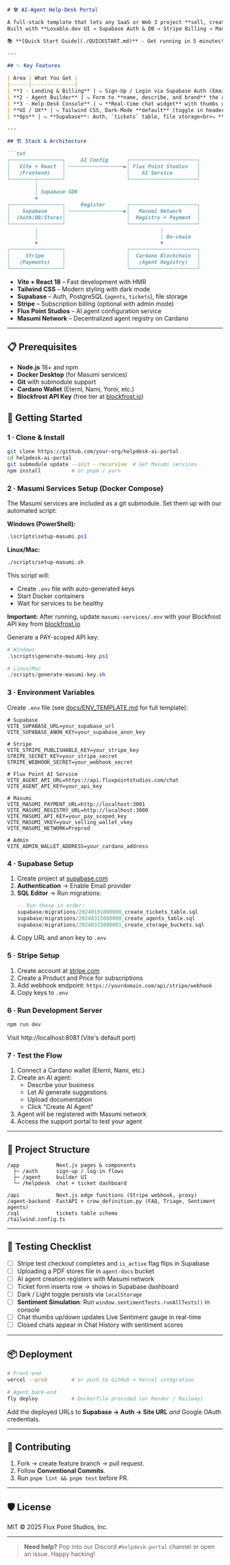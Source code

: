 ````markdown
# 🛠️ AI-Agent Help-Desk Portal

A full-stack template that lets any SaaS or Web 3 project **sell, create, and operate custom AI tech-support agents** in minutes.  
Built with **Lovable.dev UI → Supabase Auth & DB → Stripe Billing → Masumi-backed AI micro-services**, all deployable to **Vercel** out-of-the-box.

📚 **[Quick Start Guide](./QUICKSTART.md)** - Get running in 5 minutes!

---

## ✨ Key Features

| Area | What You Get |
|------|--------------|
| **1 · Landing & Billing** | ⤷ Sign-Up / Login via Supabase Auth (Email + Google OAuth)<br>⤷ Stripe **Payment Links** for subscription checkout<br>⤷ One paid plan = **1 customizable AI support agent** |
| **2 · Agent Builder** | ⤷ Form to **name, describe, and brand** the agent<br>⤷ Drag-&-drop docs / PDFs → stored in Supabase Storage<br>⤷ Auto-generates the prompt-template that powers the agent |
| **3 · Help-Desk Console** | ⤷ **Real-time chat widget** with thumbs up/down rating<br>⤷ **Ticket form** → POST `/new_ticket` (name / email / issue)<br>⤷ **Live sentiment tracker** with real-time updates<br>⤷ **Chat history** with sentiment scores<br>⤷ **Sentiment simulation** for testing (3 scenarios) |
| **UI / UX** | ⤷ Tailwind CSS, Dark-Mode **default** (toggle in header)<br>⤷ Mobile-first, keyboard-accessible |
| **Ops** | ⤷ **Supabase**: Auth, `tickets` table, file storage<br>⤷ **Stripe**: webhooks → Supabase row `is_active = true`<br>⤷ **Vercel**: zero-config deploy (front-end + serverless API routes) |

---

## 🏗️ Stack & Architecture

```txt
┌─────────────────┐     AI Config      ┌──────────────────────┐
│   Vite + React  │ ──────────────────▶│ Flux Point Studios   │
│   (Frontend)    │                    │    AI Service        │
└────────┬────────┘                    └──────────────────────┘
         │                                        
         │ Supabase SDK                          
         ▼                                       
┌─────────────────┐     Register       ┌──────────────────────┐
│    Supabase     │ ──────────────────▶│   Masumi Network     │
│  (Auth/DB/Store)│                    │  Registry + Payment  │
└─────────────────┘                    └──────────────────────┘
         │                                        │
         │                                        │ On-chain
         ▼                                        ▼
┌─────────────────┐                    ┌──────────────────────┐
│     Stripe      │                    │  Cardano Blockchain  │
│   (Payments)    │                    │   (Agent Registry)   │
└─────────────────┘                    └──────────────────────┘
````

* **Vite + React 18** – Fast development with HMR
* **Tailwind CSS** – Modern styling with dark mode
* **Supabase** – Auth, PostgreSQL (`agents`, `tickets`), file storage
* **Stripe** – Subscription billing (optional with admin mode)
* **Flux Point Studios** – AI agent configuration service
* **Masumi Network** – Decentralized agent registry on Cardano

---

## 📋 Prerequisites

- **Node.js** 18+ and npm
- **Docker Desktop** (for Masumi services)
- **Git** with submodule support
- **Cardano Wallet** (Eternl, Nami, Yoroi, etc.)
- **Blockfrost API Key** (free tier at [blockfrost.io](https://blockfrost.io/))

## 🚀 Getting Started

### 1 · Clone & Install

```bash
git clone https://github.com/your-org/helpdesk-ai-portal
cd helpdesk-ai-portal
git submodule update --init --recursive  # Get Masumi services
npm install          # or pnpm / yarn
```

### 2 · Masumi Services Setup (Docker Compose)

The Masumi services are included as a git submodule. Set them up with our automated script:

**Windows (PowerShell):**
```powershell
.\scripts\setup-masumi.ps1
```

**Linux/Mac:**
```bash
./scripts/setup-masumi.sh
```

This script will:
- Create `.env` file with auto-generated keys
- Start Docker containers
- Wait for services to be healthy

**Important:** After running, update `masumi-services/.env` with your Blockfrost API key from [blockfrost.io](https://blockfrost.io/)

Generate a PAY-scoped API key:
```powershell
# Windows
.\scripts\generate-masumi-key.ps1

# Linux/Mac
./scripts/generate-masumi-key.sh
```

### 3 · Environment Variables

Create `.env` file (see [docs/ENV_TEMPLATE.md](docs/ENV_TEMPLATE.md) for full template):

```env
# Supabase
VITE_SUPABASE_URL=your_supabase_url
VITE_SUPABASE_ANON_KEY=your_supabase_anon_key

# Stripe
VITE_STRIPE_PUBLISHABLE_KEY=your_stripe_key
STRIPE_SECRET_KEY=your_stripe_secret
STRIPE_WEBHOOK_SECRET=your_webhook_secret

# Flux Point AI Service
VITE_AGENT_API_URL=https://api.fluxpointstudios.com/chat
VITE_AGENT_API_KEY=your_api_key

# Masumi
VITE_MASUMI_PAYMENT_URL=http://localhost:3001
VITE_MASUMI_REGISTRY_URL=http://localhost:3000
VITE_MASUMI_API_KEY=your_pay_scoped_key
VITE_MASUMI_VKEY=your_selling_wallet_vkey
VITE_MASUMI_NETWORK=Preprod

# Admin
VITE_ADMIN_WALLET_ADDRESS=your_cardano_address
```

### 4 · Supabase Setup

1. Create project at [supabase.com](https://supabase.com)
2. **Authentication** → Enable Email provider
3. **SQL Editor** → Run migrations:
   ```sql
   -- Run these in order:
   supabase/migrations/20240101000000_create_tickets_table.sql
   supabase/migrations/20240315000000_create_agents_table.sql
   supabase/migrations/20240315000001_create_storage_buckets.sql
   ```
4. Copy URL and anon key to `.env`

### 5 · Stripe Setup

1. Create account at [stripe.com](https://stripe.com)
2. Create a Product and Price for subscriptions
3. Add webhook endpoint: `https://yourdomain.com/api/stripe/webhook`
4. Copy keys to `.env`

### 6 · Run Development Server

```bash
npm run dev
```

Visit http://localhost:8081 (Vite's default port)

### 7 · Test the Flow

1. Connect a Cardano wallet (Eternl, Nami, etc.)
2. Create an AI agent:
   - Describe your business
   - Let AI generate suggestions
   - Upload documentation
   - Click "Create AI Agent"
3. Agent will be registered with Masumi network
4. Access the support portal to test your agent

---

## 📁 Project Structure

```
/app            Next.js pages & components
  ├─ /auth      sign-up / log-in flows
  ├─ /agent     builder UI
  └─ /helpdesk  chat + ticket dashboard

/api            Next.js edge functions (Stripe webhook, proxy)
/agent-backend  FastAPI + crew_definition.py (FAQ, Triage, Sentiment agents)
/sql            tickets table schema
/tailwind.config.ts
```

---

## 🧪 Testing Checklist

* [ ] Stripe test checkout completes and `is_active` flag flips in Supabase
* [ ] Uploading a PDF stores file in `agent-docs` bucket
* [ ] AI agent creation registers with Masumi network
* [ ] Ticket form inserts row → shows in Supabase dashboard
* [ ] Dark / Light toggle persists via `localStorage`
* [ ] **Sentiment Simulation**: Run `window.sentimentTests.runAllTests()` in console
* [ ] Chat thumbs up/down updates Live Sentiment gauge in real-time
* [ ] Closed chats appear in Chat History with sentiment scores

---

## 📦 Deployment

```bash
# Front-end
vercel --prod        # or push to GitHub + Vercel integration

# Agent back-end
fly deploy           # Dockerfile provided (or Render / Railway)
```

Add the deployed URLs to **Supabase → Auth → Site URL** *and* Google OAuth credentials.

---

## 🤝 Contributing

1. Fork → create feature branch → pull request.
2. Follow **Conventional Commits**.
3. Run `pnpm lint && pnpm test` before PR.

---

## 🛡️ License

MIT © 2025 Flux Point Studios, Inc.

---

> **Need help?** Pop into our Discord `#helpdesk-portal` channel or open an issue.  Happy hacking!

```
```
